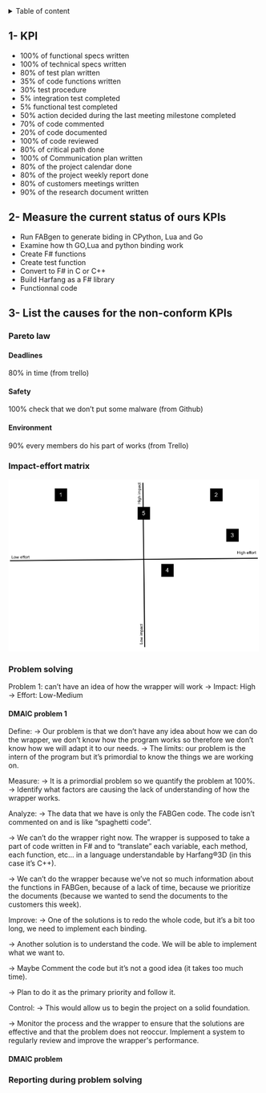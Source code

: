 <details>

<summary>Table of content</summary>

- [1- KPI](#1--kpi)
- [2- Measure the current status of yours KPIs](#2--measure-the-current-status-of-yours-kpis)
- [3- List the causes for the non-conform KPIs](#3--list-the-causes-for-the-non-conform-kpis)
  - [Pareto law](#pareto-law)
    - [Cost](#cost)
    - [Deadlines](#deadlines)
    - [Safety](#safety)
    - [Environment](#environment)
  - [Impact-effort matrix](#impact-effort-matrix)
  - [Problem solving](#problem-solving)
    - [DMAIC problem 1](#dmaic-problem-1)
    - [DMAIC problem](#dmaic-problem)
  - [Reporting during problem solving](#reporting-during-problem-solving)

</details>

## 1- KPI

- 100% of functional specs written
- 100% of technical specs written
- 80% of test plan written
- 35% of code functions written
- 30% test procedure
- 5% integration test completed
- 5% functional test completed
- 50% action decided during the last meeting milestone completed
- 70% of code commented
- 20% of code documented
- 100% of code reviewed
- 80% of critical path done
- 100% of Communication plan written
- 80% of the project calendar done
- 80% of the project weekly report done
- 80% of customers meetings written
- 90% of the research document written


## 2- Measure the current status of ours KPIs

- Run FABgen to generate biding in CPython, Lua and Go
- Examine how th GO,Lua and python binding work
- Create F# functions
- Create test function
- Convert to F# in C or C++
- Build Harfang as a F# library
- Functionnal code

## 3- List the causes for the non-conform KPIs

### Pareto law


#### Deadlines

80% in time (from trello)

#### Safety

100% check that we don’t put some malware (from Github)

#### Environment

90% every members do his part of works (from Trello)

### Impact-effort matrix

<img src="image.png" width="500">

### Problem solving

Problem 1: can’t have an idea of how the wrapper will work
→ Impact: High
→ Effort: Low-Medium

#### DMAIC problem 1

Define:
→ Our problem is that we don’t have any idea about how we can do the wrapper, we don’t know how the program works so therefore we don’t know how we will adapt it to our needs.
→ The limits: our problem is the intern of the program but it’s primordial to know the things we are working on.

Measure:
→ It is a primordial problem so we quantify the problem at 100%.
→ Identify what factors are causing the lack of understanding of how the wrapper works.

Analyze:
→ The data that we have is only the FABGen code. The code isn’t commented on and is like “spaghetti code”.

→ We can’t do the wrapper right now. The wrapper is supposed to take a part of code written in F# and to “translate” each variable, each method, each function, etc… in a language understandable by Harfang®3D (in this case it’s C++).

→ We can’t do the wrapper because we’ve not so much information about the functions in FABGen, because of a lack of time, because we prioritize the documents (because we wanted to send the documents to the customers this week).

Improve:
→ One of the solutions is to redo the whole code, but it’s a bit too long, we need to implement each binding.

→ Another solution is to understand the code. We will be able to implement what we want to.

→ Maybe Comment the code but it’s not a good idea (it takes too much time).

→ Plan to do it as the primary priority and follow it.

Control:
→ This would allow us to begin the project on a solid foundation.

→ Monitor the process and the wrapper to ensure that the solutions are effective and that the problem does not reoccur. Implement a system to regularly review and improve the wrapper's performance.

#### DMAIC problem 

### Reporting during problem solving
